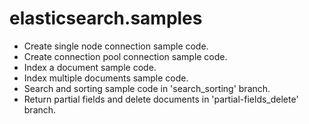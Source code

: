 # elasticsearch.samples

- Create single node connection sample code.
- Create connection pool connection sample code.
- Index a document sample code.
- Index multiple documents sample code.
- Search and sorting sample code in 'search_sorting' branch.
- Return partial fields and delete documents in 'partial-fields_delete' branch.
